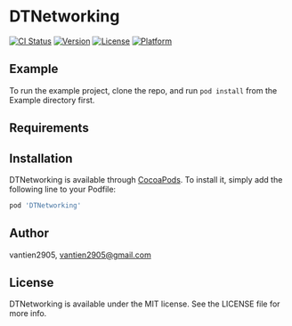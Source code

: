 # DTNetworking

[![CI Status](https://img.shields.io/travis/vantien2905/DTNetworking.svg?style=flat)](https://travis-ci.org/vantien2905/DTNetworking)
[![Version](https://img.shields.io/cocoapods/v/DTNetworking.svg?style=flat)](https://cocoapods.org/pods/DTNetworking)
[![License](https://img.shields.io/cocoapods/l/DTNetworking.svg?style=flat)](https://cocoapods.org/pods/DTNetworking)
[![Platform](https://img.shields.io/cocoapods/p/DTNetworking.svg?style=flat)](https://cocoapods.org/pods/DTNetworking)

## Example

To run the example project, clone the repo, and run `pod install` from the Example directory first.

## Requirements

## Installation

DTNetworking is available through [CocoaPods](https://cocoapods.org). To install
it, simply add the following line to your Podfile:

```ruby
pod 'DTNetworking'
```

## Author

vantien2905, vantien2905@gmail.com

## License

DTNetworking is available under the MIT license. See the LICENSE file for more info.

